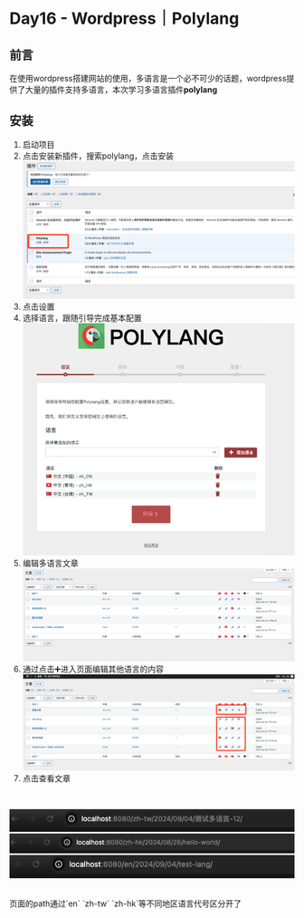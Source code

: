 # Day16 - Wordpress｜Polylang

## 前言
在使用wordpress搭建网站的使用，多语言是一个必不可少的话题，wordpress提供了大量的插件支持多语言，本次学习多语言插件**polylang**

## 安装
1. 启动项目
2. 点击安装新插件，搜索polylang，点击安装
![alt text](image-4.png)
3. 点击设置
4. 选择语言，跟随引导完成基本配置
![alt text](image-6.png)
5. 编辑多语言文章
![alt text](image-7.png)
6. 通过点击➕进入页面编辑其他语言的内容
![alt text](image-8.png)
7. 点击查看文章
<br>

![alt text](image-9.png)
![alt text](image-10.png)
![alt text](image-11.png)

<br>
页面的path通过`en` `zh-tw` `zh-hk`等不同地区语言代号区分开了